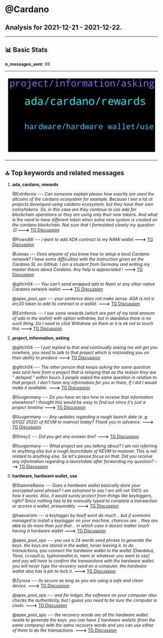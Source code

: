 # **@Cardano**
 ## Analysis for **2021-12-21** - **2021-12-22**.

---

## 📊 **Basic Stats**

**n_messages_sent**: 99

---
![wordcloud](Cardano_1Days_wordcloud.png)

---


## 🔝 **Top keywords and related messages**

1. **ada, cardano, rewards**

    @ExInfernis --- *Can someone explain please how exactly are used the altcoins of the cardano ecosystem for example. Because I see a lot ot projects developed using cardano ecosystem, but they have their own coins/tokens. So, in this case are they continue to use ada for blockchain operations or they are using only their new tokens. And what is the need to have different token when some new system is created on the cardano blockchain. Not sure that I formulated clearly my question 😉* **--->** [TG Discussion](https://t.me/Cardano/760941)

    @Fowsi88 --- *i want to add ADA contract to my NAMI wallet* **--->** [TG Discussion](https://t.me/Cardano/761443)

    @Jonas --- *Does anyone of you know how to setup a local Cardano network? I have some difficulties with the instruction given on the Cardano SL on GitHub. I am a student from Germany and writing my master thesis about Cardano. Any help is appreciated !* **--->** [TG Discussion](https://t.me/Cardano/761403)

    @glitch04 --- *You can't send wrapped ada to Nami or any other native Cardano network wallet* **--->** [TG Discussion](https://t.me/Cardano/761451)

    @apex_pool_spo --- *your sentence does not make sense. ADA is not a erc20 token to add its contract to a wallet.* **--->** [TG Discussion](https://t.me/Cardano/761447)

    @ExInfernis --- *I see some rewards (which are part of my total amount of ada in the wallet) with option withdraw, but in daedalus there is no such thing. Do I need to click Withdraw on them or it is ok not to touch this* **--->** [TG Discussion](https://t.me/Cardano/761296)

2. **project, information, asking**

    @glitch04 --- *I just replied to that and continually asking me will get you nowhere, you need to talk to that project which is misleading you on their ability to produce* **--->** [TG Discussion](https://t.me/Cardano/761449)

    @glitch04 --- *The other person that keeps asking the same question was sent here from a project that is relaying that as the reason they are " delayed " within hours 3 people asked the same question in relation to that project.  I don't have any information for you or them, if I did I would make it available.* **--->** [TG Discussion](https://t.me/Cardano/761458)

    @Iluvgermany --- *Do you have an tips how to receive that information elsewhere? I thought this would be easy to find out since it's just a project timeline* **--->** [TG Discussion](https://t.me/Cardano/761461)

    @Iluvgermany --- *Any updates regarding a rough launch date (e. g. Q1/Q2 2022) of KEVM to mainnet today? Thank you in advance.* **--->** [TG Discussion](https://t.me/Cardano/761445)

    @Dmsy2 --- *Did you get any answer bro?* **--->** [TG Discussion](https://t.me/Cardano/761157)

    @Iluvgermany --- *What project are you talking about? I am not referring to anything else but a rough launchdate of KEVM to mainnet. This is not related to anything else. So let's please focus on that. Did you receive any information regarding a launchdate after forwarding my question?* **--->** [TG Discussion](https://t.me/Cardano/761452)

3. **hardware, hardware wallet, use**

    @StammeRama --- *Does a hardware wallet basically store your encrypted seed phrase? I am ashamed to say I am still not 100% on how it works. Also, it would surely protect from things like keyloggers, right? Since nothing has to be manually typed to complete a transaction or access a wallet, presumably.* **--->** [TG Discussion](https://t.me/Cardano/760972)

    @haevaristo --- *a keylogger by itself wont do much .. but if someone managed to install a keylogger on your machine, chances are .. they are able to do more than just that .. in which case it doesnt matter much having a hardware wallet* **--->** [TG Discussion](https://t.me/Cardano/760977)

    @apex_pool_spo --- *you use a 24 words seed phrase to generate the keys. the keys are stored in the wallet, never leaving it. to do transactions, you connect the hardware wallet to the wallet (Daedalus, Yoroi, ccvault.io, typhonwallet.io, nami or whatever you want to use) and you will have to confirm the transactions with the hardware wallet. you will never type the recovery seed on a computer. the hardware wallet also has a pin to lock it.* **--->** [TG Discussion](https://t.me/Cardano/760975)

    @Zyroxa --- *its secure as long as you are using a safe and clean device.* **--->** [TG Discussion](https://t.me/Cardano/761557)

    @apex_pool_spo --- *and for ledger, the software on your computer also checks the authenticity, but I guess you need to be sure the computer is clean.* **--->** [TG Discussion](https://t.me/Cardano/760995)

    @apex_pool_spo --- *the recovery words are all the hardware wallet needs to generate the keys. you can have 2 hardware wallets (from the same company) with the same recovery words and you can use either of them to do the transactions.* **--->** [TG Discussion](https://t.me/Cardano/760987)

